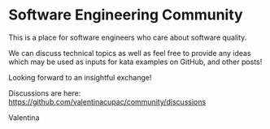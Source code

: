 # Software Engineering Community

This is a place for software engineers who care about software quality.

We can discuss technical topics as well as feel free to provide any ideas which may be used as inputs for kata examples on GitHub, and other posts!

Looking forward to an insightful exchange!

Discussions are here: https://github.com/valentinacupac/community/discussions

Valentina
